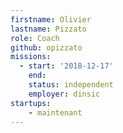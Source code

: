 ```yaml
---
firstname: Olivier
lastname: Pizzato
role: Coach
github: opizzato
missions:
  - start: '2018-12-17'
    end:
    status: independent
    employer: dinsic
startups:
    - maintenant
---
```


